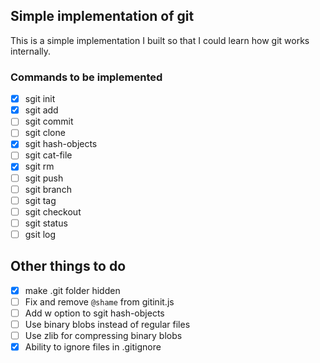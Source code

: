## Simple implementation of git
This is a simple implementation I built so that I could learn how git works internally.

### Commands to be implemented
- [x] sgit init
- [x] sgit add
- [ ] sgit commit
- [ ] sgit clone
- [x] sgit hash-objects
- [ ] sgit cat-file
- [x] sgit rm
- [ ] sgit push
- [ ] sgit branch
- [ ] sgit tag
- [ ] sgit checkout
- [ ] sgit status
- [ ] gsit log

## Other things to do
- [x] make .git folder hidden
- [ ] Fix and remove `@shame` from gitinit.js
- [ ] Add w option to sgit hash-objects
- [ ] Use binary blobs instead of regular files
- [ ] Use zlib for compressing binary blobs
- [x] Ability to ignore files in .gitignore
